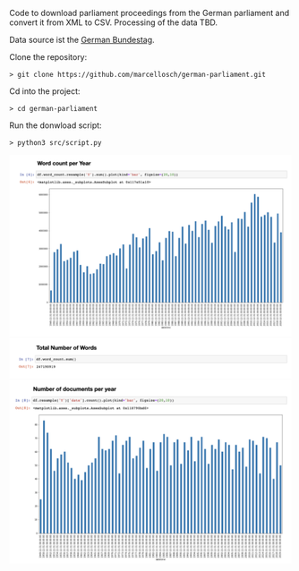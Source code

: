 Code to download parliament proceedings from the German parliament and convert it from XML to CSV.
Processing of the data TBD.

Data source ist the [German Bundestag](https://www.bundestag.de/services/opendata).

Clone the repository:
```
> git clone https://github.com/marcellosch/german-parliament.git
```

Cd into the project:
```
> cd german-parliament
```

Run the donwload script:
```
> python3 src/script.py
```

![Words per year](other/wordcount-per-year.png)
![Total number of words](other/total-wordcount.png)
![Documents per year](other/documentcount-per-year.png)